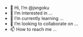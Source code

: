 - 👋 Hi, I’m @jsngoku
- 👀 I’m interested in ...
- 🌱 I’m currently learning ...
- 💞️ I’m looking to collaborate on ...
- 📫 How to reach me ...

<!---
jsngoku/jsngoku is a ✨ special ✨ repository because its `README.md` (this file) appears on your GitHub profile.
You can click the Preview link to take a look at your changes.
--->
